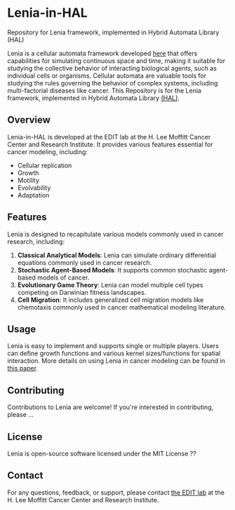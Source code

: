 # Lenia-in-HAL
Repository for Lenia framework, implemented in Hybrid Automata Library (HAL) 


Lenia is a cellular automata framework developed [here](https://chakazul.github.io/lenia.html) that offers capabilities for simulating continuous space and time, making it suitable for studying the collective behavior of interacting biological agents, such as individual cells or organisms. Cellular automata are valuable tools for studying the rules governing the behavior of complex systems, including multi-factorial diseases like cancer. This Repository is for the Lenia framework, implemented in Hybrid Automata Library [(HAL)](https://github.com/MathOnco/HAL?tab=readme-ov-file).

## Overview

 Lenia-in-HAL is developed at the EDIT lab at the H. Lee Moffitt Cancer Center and Research Institute. It provides various features essential for cancer modeling, including:

- Cellular replication
- Growth
- Motility
- Evolvability
- Adaptation

## Features

Lenia is designed to recapitulate various models commonly used in cancer research, including:

1. **Classical Analytical Models**: Lenia can simulate ordinary differential equations commonly used in cancer research.
2. **Stochastic Agent-Based Models**: It supports common stochastic agent-based models of cancer.
3. **Evolutionary Game Theory**: Lenia can model multiple cell types competing on Darwinian fitness landscapes.
4. **Cell Migration**: It includes generalized cell migration models like chemotaxis commonly used in cancer mathematical modeling literature.

## Usage

Lenia is easy to implement and supports single or multiple players. Users can define growth functions and various kernel sizes/functions for spatial interaction. More details on using Lenia in cancer modeling can be found in [this paper](https://www.biorxiv.org/content/10.1101/2024.01.10.575036v2.abstract).

## Contributing

Contributions to Lenia are welcome! If you're interested in contributing, please ...

## License

Lenia is open-source software licensed under the MIT License ??

## Contact

For any questions, feedback, or support, please contact [the EDIT lab](https://labpages.moffitt.org/westj/members/) at the H. Lee Moffitt Cancer Center and Research Institute.

